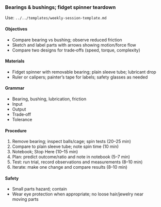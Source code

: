 ### Bearings & bushings; fidget spinner teardown

Use: `../../templates/weekly-session-template.md`

#### Objectives
- Compare bearing vs bushing; observe reduced friction
- Sketch and label parts with arrows showing motion/force flow
- Compare two designs for trade‑offs (speed, torque, complexity)

#### Materials
- Fidget spinner with removable bearing; plain sleeve tube; lubricant drop
- Ruler or calipers; painter’s tape for labels; safety glasses as needed

#### Grammar
- Bearing, bushing, lubrication, friction
- Input
- Output
- Trade‑off
- Tolerance

#### Procedure
1) Remove bearing; inspect balls/cage; spin tests (20–25 min)
2) Compare to plain sleeve tube; note spin time (10 min)
3) Notebook; Stop Here (10–15 min)
4) Plan: predict outcome/ratio and note in notebook (5–7 min)
5) Test: run trial, record observations and measurements (8–10 min)
6) Iterate: make one change and compare results (8–10 min)

#### Safety
- Small parts hazard; contain
- Wear eye protection when appropriate; no loose hair/jewelry near moving parts

<!-- enriched: v1 -->
